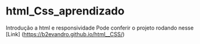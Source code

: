 # html_Css_aprendizado
 Introdução a html e responsividade
Pode conferir o projeto rodando nesse [Link] (https://b2evandro.github.io/html__CSS/)
